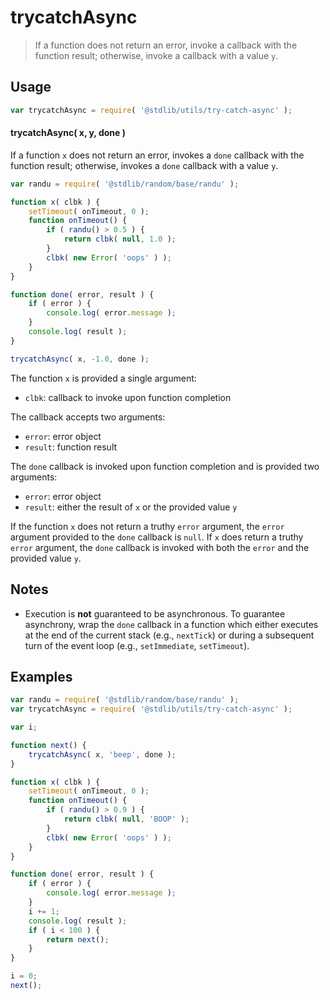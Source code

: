 # trycatchAsync

> If a function does not return an error, invoke a callback with the function result; otherwise, invoke a callback with a value `y`.

<!-- Section to include introductory text. Make sure to keep an empty line after the intro `section` element and another before the `/section` close. -->

<section class="intro">

</section>

<!-- /.intro -->

<!-- Package usage documentation. -->

<section class="usage">

## Usage

```javascript
var trycatchAsync = require( '@stdlib/utils/try-catch-async' );
```

#### trycatchAsync( x, y, done )

If a function `x` does not return an error, invokes a `done` callback with the function result; otherwise, invokes a `done` callback with a value `y`.

```javascript
var randu = require( '@stdlib/random/base/randu' );

function x( clbk ) {
    setTimeout( onTimeout, 0 );
    function onTimeout() {
        if ( randu() > 0.5 ) {
            return clbk( null, 1.0 );
        }
        clbk( new Error( 'oops' ) );
    }
}

function done( error, result ) {
    if ( error ) {
        console.log( error.message );
    }
    console.log( result );
}

trycatchAsync( x, -1.0, done );
```

The function `x` is provided a single argument:

-   `clbk`: callback to invoke upon function completion

The callback accepts two arguments:

-   `error`: error object
-   `result`: function result

The `done` callback is invoked upon function completion and is provided two arguments:

-   `error`: error object
-   `result`: either the result of `x` or the provided value `y`

If the function `x` does not return a truthy `error` argument, the `error` argument provided to the `done` callback is `null`. If `x` does return a truthy `error` argument, the `done` callback is invoked with both the `error` and the provided value `y`.

</section>

<!-- /.usage -->

<!-- Package usage notes. Make sure to keep an empty line after the `section` element and another before the `/section` close. -->

<section class="notes">

## Notes

-   Execution is **not** guaranteed to be asynchronous. To guarantee asynchrony, wrap the `done` callback in a function which either executes at the end of the current stack (e.g., `nextTick`) or during a subsequent turn of the event loop (e.g., `setImmediate`, `setTimeout`).

</section>

<!-- /.notes -->

<!-- Package usage examples. -->

<section class="examples">

## Examples

<!-- eslint no-undef: "error" -->

```javascript
var randu = require( '@stdlib/random/base/randu' );
var trycatchAsync = require( '@stdlib/utils/try-catch-async' );

var i;

function next() {
    trycatchAsync( x, 'beep', done );
}

function x( clbk ) {
    setTimeout( onTimeout, 0 );
    function onTimeout() {
        if ( randu() > 0.9 ) {
            return clbk( null, 'BOOP' );
        }
        clbk( new Error( 'oops' ) );
    }
}

function done( error, result ) {
    if ( error ) {
        console.log( error.message );
    }
    i += 1;
    console.log( result );
    if ( i < 100 ) {
        return next();
    }
}

i = 0;
next();
```

</section>

<!-- /.examples -->

<!-- Section to include cited references. If references are included, add a horizontal rule *before* the section. Make sure to keep an empty line after the `section` element and another before the `/section` close. -->

<section class="references">

</section>

<!-- /.references -->

<!-- Section for all links. Make sure to keep an empty line after the `section` element and another before the `/section` close. -->

<section class="links">

</section>

<!-- /.links -->
